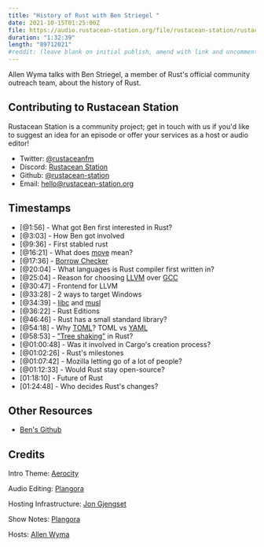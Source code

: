 ```yaml
---
title: "History of Rust with Ben Striegel "
date: 2021-10-15T01:25:00Z
file: https://audio.rustacean-station.org/file/rustacean-station/rustacean-station-e042-ben-striegel.mp3
duration: "1:32:39"
length: "89712021"
#reddit: (leave blank on initial publish, amend with link and uncomment this line after Reddit thread has been posted)
---
```

Allen Wyma talks with Ben Striegel, a member of Rust's official community outreach team, about the history of Rust. 


## Contributing to Rustacean Station

Rustacean Station is a community project; get in touch with us if you'd like to suggest an idea for an episode or offer your services as a host or audio editor!

- Twitter: [@rustaceanfm](https://twitter.com/rustaceanfm)
- Discord: [Rustacean Station](https://discord.gg/cHc3Gyc)
- Github: [@rustacean-station](https://github.com/rustacean-station/)
- Email: [hello@rustacean-station.org](mailto:hello@rustacean-station.org)

## Timestamps 

- [@1:56] - What got Ben first interested in Rust?
- [@3:03] - How Ben got involved
- [@9:36] - First stabled rust
- [@16:21] - What does [move](https://doc.rust-lang.org/std/keyword.move.html) mean?
- [@17:36] - [Borrow Checker](https://rustc-dev-guide.rust-lang.org/borrow_check.html)
- [@20:04] - What languages is Rust compiler first written in?
- [@25:04] - Reason for choosing [LLVM](https://llvm.org/) over [GCC](https://gcc.gnu.org/)
- [@30:47] - Frontend for LLVM
- [@33:28] - 2 ways to target Windows
- [@34:39] - [libc](https://crates.io/crates/libc) and [musl](https://www.musl-libc.org/)
- [@36:22] - Rust Editions
- [@46:46] - Rust has a small standard library?
- [@54:18] - Why [TOML](https://toml.io/en/)? TOML vs [YAML](https://yaml.org/)
- [@58:53] - ["Tree shaking"](https://webpack.js.org/guides/tree-shaking/) in Rust?
- [@01:00:48] - Was it involved in Cargo's creation process?
- [@01:02:26] - Rust's milestones
- [@01:07:42] - Mozilla letting go of a lot of people?
- [@01:12:33] - Would Rust stay open-source?
- [01:18:10] - Future of Rust
- [01:24:48] - Who decides Rust's changes?

## Other Resources
- [Ben's Github](https://github.com/bstrie)

## Credits
Intro Theme: [Aerocity](https://twitter.com/AerocityMusic)

Audio Editing: [Plangora](https://twitter.com/plangora)

Hosting Infrastructure: [Jon Gjengset](https://twitter.com/jonhoo/)

Show Notes: [Plangora](https://twitter.com/plangora)

Hosts: [Allen Wyma](https://twitter.com/allenwyma)